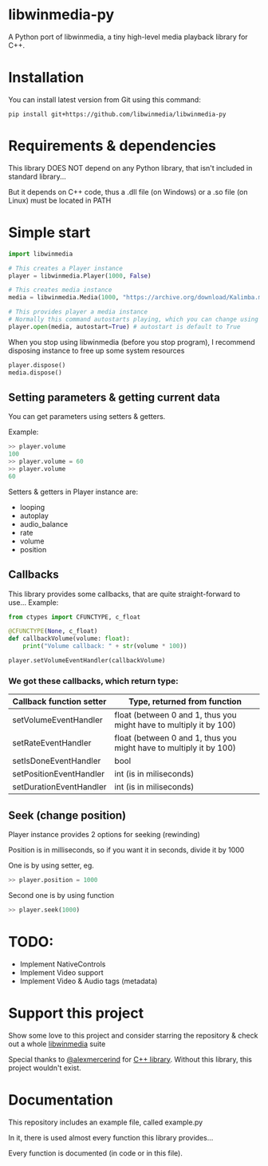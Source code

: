 # libwinmedia-py
A Python port of libwinmedia, a tiny high-level media playback library for C++.

# Installation
You can install latest version from Git using this command:
```shell
pip install git+https://github.com/libwinmedia/libwinmedia-py
```

# Requirements & dependencies
This library DOES NOT depend on any Python library, that isn't included in standard library...

But it depends on C++ code, thus a .dll file (on Windows) or a .so file (on Linux) must be located in PATH

# Simple start
```py
import libwinmedia

# This creates a Player instance
player = libwinmedia.Player(1000, False)

# This creates media instance
media = libwinmedia.Media(1000, "https://archive.org/download/Kalimba.mp3_377/Kalimba.mp3")

# This provides player a media instance
# Normally this command autostarts playing, which you can change using autostart parameter
player.open(media, autostart=True) # autostart is default to True
```

When you stop using libwinmedia (before you stop program), I recommend disposing instance to free up some system resources
```py
player.dispose()
media.dispose()
```

## Setting parameters & getting current data
You can get parameters using setters & getters.

Example:
```py
>> player.volume
100
>> player.volume = 60
>> player.volume
60
```

Setters & getters in Player instance are:
- looping
- autoplay
- audio_balance
- rate
- volume
- position

## Callbacks
This library provides some callbacks, that are quite straight-forward to use...
Example:
```py
from ctypes import CFUNCTYPE, c_float

@CFUNCTYPE(None, c_float)
def callbackVolume(volume: float):
    print("Volume callback: " + str(volume * 100))

player.setVolumeEventHandler(callbackVolume)
```
### We got these callbacks, which return type:
| Callback function setter | Type, returned from function                                       |
|--------------------------|--------------------------------------------------------------------|
| setVolumeEventHandler    | float (between 0 and 1, thus you might have to multiply it by 100) |
| setRateEventHandler      | float (between 0 and 1, thus you might have to multiply it by 100) |
| setIsDoneEventHandler    | bool                                                               |
| setPositionEventHandler  | int (is in miliseconds)                                            |
| setDurationEventHandler  | int (is in miliseconds)                                            |

## Seek (change position)
Player instance provides 2 options for seeking (rewinding)

Position is in milliseconds, so if you want it in seconds, divide it by 1000

One is by using setter, eg.
```py
>> player.position = 1000
```

Second one is by using function
```py
>> player.seek(1000)
```

# TODO:
- Implement NativeControls
- Implement Video support
- Implement Video & Audio tags (metadata)

# Support this project
Show some love to this project and consider starring the repository & check out a whole [libwinmedia](https://github.com/libwinmedia) suite

Special thanks to [@alexmercerind](https://github.com/alexmercerind) for [C++ library](https://github.com/libwinmedia/libwinmedia).
Without this library, this project wouldn't exist.

# Documentation
This repository includes an example file, called example.py

In it, there is used almost every function this library provides...

Every function is documented (in code or in this file).